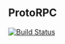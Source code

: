 ProtoRPC
--------

[![Build Status](https://travis-ci.org/google/protorpc.svg?branch=master)](https://travis-ci.org/google/protorpc)
